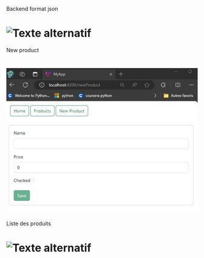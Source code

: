 Backend format json
# ![Texte alternatif](src/assets/backend-json.jpeg)
New product 
# ![Texte alternatif](my-app/src/assets/new-product.jpeg)
Liste des produits 
# ![Texte alternatif](src/assets/products.jpeg)
